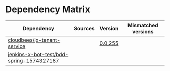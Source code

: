 # Dependency Matrix

Dependency | Sources | Version | Mismatched versions
---------- | ------- | ------- | -------------------
[cloudbees/jx-tenant-service](https://github.com/cloudbees/jx-tenant-service) |  | [0.0.255](https://github.com/cloudbees/jx-tenant-service/releases/tag/v0.0.255) | 
[jenkins-x-bot-test/bdd-spring-1574327187](https://github.com/jenkins-x-bot-test/bdd-spring-1574327187.git) |  | []() | 
